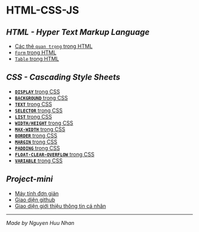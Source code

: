 # HTML-CSS-JS
## *HTML - Hyper Text Markup Language*
* [Các thẻ `quan trọng` trong HTML](https://github.com/NguyenHuuNhan1912/HTML-CSS-JS/blob/main/tag.html)
* [`Form` trong HTML](https://github.com/NguyenHuuNhan1912/HTML-CSS-JS/blob/main/HTML_Form.html)
* [`Table` trong HTML](https://github.com/NguyenHuuNhan1912/HTML-CSS-JS/blob/main/index.html)
## *CSS - Cascading Style Sheets*
* [**`DISPLAY`** trong CSS](https://github.com/NguyenHuuNhan1912/HTML-CSS-JS/blob/main/CSS/CSS-Display.md)
* [**`BACKGROUND`** trong CSS](https://github.com/NguyenHuuNhan1912/HTML-CSS-JS/blob/main/CSS/CSS-Background.md)
* [**`TEXT`** trong CSS](https://github.com/NguyenHuuNhan1912/HTML-CSS-JS/blob/main/CSS/CSS-Text.md)
* [**`SELECTOR`** trong CSS](https://github.com/NguyenHuuNhan1912/HTML-CSS-JS/blob/main/CSS/CSS-Selectors.md)
* [**`LIST`** trong CSS](https://github.com/NguyenHuuNhan1912/HTML-CSS-JS/blob/main/CSS/CSS-Lists.md)
* [**`WIDTH/HEIGHT`** trong CSS](https://github.com/NguyenHuuNhan1912/HTML-CSS-JS/blob/main/CSS/CSS-Width-Height.md)
* [**`MAX-WIDTH`** trong CSS](https://github.com/NguyenHuuNhan1912/HTML-CSS-JS/blob/main/CSS/CSS-Max-Width.md)
* [**`BORDER`** trong CSS](https://github.com/NguyenHuuNhan1912/HTML-CSS-JS/blob/main/CSS/CSS-Borders.md)
* [**`MARGIN`** trong CSS](https://github.com/NguyenHuuNhan1912/HTML-CSS-JS/blob/main/CSS/CSS-Margins.md)
* [**`PADDING`** trong CSS](https://github.com/NguyenHuuNhan1912/HTML-CSS-JS/blob/main/CSS/CSS-Padding.md)
* [**`FLOAT-CLEAR-OVERFLOW`** trong CSS](https://github.com/NguyenHuuNhan1912/HTML-CSS-JS/blob/main/CSS/CSS-Float-Clear-Overflow.md)
* [**`VARIABLE`** trong CSS](https://github.com/NguyenHuuNhan1912/HTML-CSS-JS/blob/main/CSS/CSS-Variable.md)
## *Project-mini*
* [Máy tính đơn giản](https://github.com/NguyenHuuNhan1912/HTML_CSS_JS/tree/main/Simple_Calculator)
* [Giao diện github](https://github.com/NguyenHuuNhan1912/HTML-CSS-JS/blob/main/My-Github/Github.html)
* [Giao diện giới thiệu thông tin cá nhân](https://InForMaTion.nhancoder.repl.co)
<hr>

*Made by Nguyen Huu Nhan*
